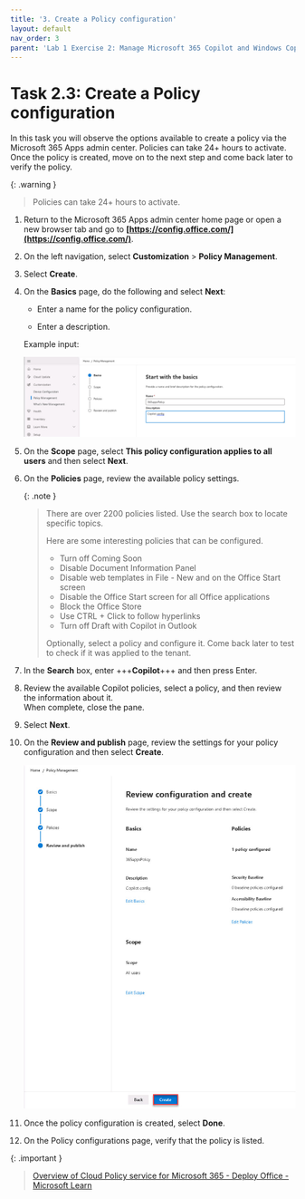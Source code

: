 ```yaml
---
title: '3. Create a Policy configuration'
layout: default
nav_order: 3
parent: 'Lab 1 Exercise 2: Manage Microsoft 365 Copilot and Windows Copilot'
---
```


# Task 2.3: Create a Policy configuration 


In this task you will observe the options available to create a policy via the Microsoft 365 Apps admin center. Policies can take 24+ hours to activate. Once the policy is created, move on to the next step and come back later to verify the policy.  

  {: .warning }
  > Policies can take 24+ hours to activate.  

    
1. Return to the Microsoft 365 Apps admin center home page or open a new browser tab and go to **[https://config.office.com/](https://config.office.com/)**. 

1. On the left navigation, select **Customization** > **Policy Management**.  

1. Select **Create**. 

1. On the **Basics** page, do the following and select **Next**: 

    - Enter a name for the policy configuration.  

    - Enter a description.
      
    Example input: 

    ![b10.jpg](../media/lab1/b10.jpg) 

 

1. On the **Scope** page, select **This policy configuration applies to all users** and then select **Next**. 

 

1. On the **Policies** page, review the available policy settings. 

 
    {: .note }
    > There are over 2200 policies listed. Use the search box to locate specific topics. 
    >
    > Here are some interesting policies that can be configured.    
    > - Turn off Coming Soon
    > - Disable Document Information Panel
    > - Disable web templates in File - New and on the Office Start screen
    > - Disable the Office Start screen for all Office applications
    > - Block the Office Store
    > - Use CTRL + Click to follow hyperlinks
    > - Turn off Draft with Copilot in Outlook 
    >
    >    
    > Optionally, select a policy and configure it. Come back later to test to check if it was applied to the tenant.  

1. In the **Search** box, enter +++**Copilot**+++ and then press Enter.

1. Review the available Copilot policies, select a policy, and then review the information about it.  
    When complete, close the pane.

1. Select **Next**.     

1. On the **Review and publish** page, review the settings for your policy configuration and then select **Create**. 

    ![b11.jpg](../media/lab1/b11.jpg) 

1. Once the policy configuration is created, select **Done**. 

1. On the Policy configurations page, verify that the policy is listed. 
 
{: .important }
> [Overview of Cloud Policy service for Microsoft 365 - Deploy Office - Microsoft Learn](https://learn.microsoft.com/en-us/deployoffice/admincenter/overview-cloud-policy) 

 

